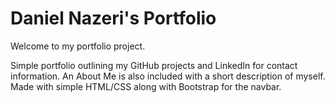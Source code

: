 # Daniel Nazeri's Portfolio
Welcome to my portfolio project.

Simple portfolio outlining my GitHub projects and LinkedIn for contact information. 
An About Me is also included with a short description of myself. 
Made with simple HTML/CSS along with Bootstrap for the navbar.

